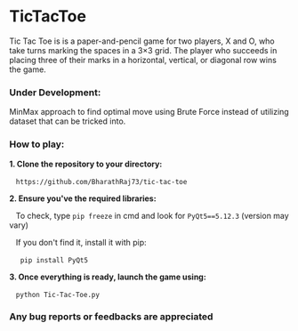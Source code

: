 # TicTacToe

Tic Tac Toe is  is a paper-and-pencil game for two players, X and O, who take turns marking the spaces in a 3×3 grid.
The player who succeeds in placing three of their marks in a horizontal, vertical, or diagonal row wins the game.


### Under Development:
 MinMax approach to find optimal move using Brute Force instead of utilizing dataset that can be tricked into.
	
### How to play:

**1. Clone the repository to your directory:**

&nbsp;&nbsp; `https://github.com/BharathRaj73/tic-tac-toe`
 
**2. Ensure you've the required libraries:**

&nbsp;&nbsp; To check, type `pip freeze` in cmd and look for `PyQt5==5.12.3` (version may vary)

&nbsp;&nbsp; If you don't find it, install it with pip:
  
&nbsp;&nbsp;&nbsp;&nbsp; `pip install PyQt5`
    
**3. Once everything is ready, launch the game using:**

&nbsp;&nbsp; `python Tic-Tac-Toe.py`
	

### Any bug reports or feedbacks are appreciated
